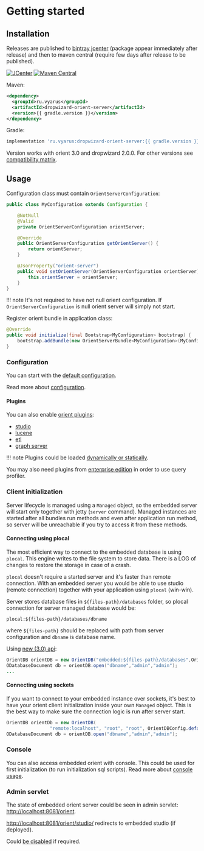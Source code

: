 # Getting started

## Installation

Releases are published to [bintray jcenter](https://bintray.com/bintray/jcenter) (package appear immediately after release) 
and then to maven central (require few days after release to be published). 

[![JCenter](https://api.bintray.com/packages/vyarus/xvik/dropwizard-orient-server/images/download.svg)](https://bintray.com/vyarus/xvik/dropwizard-orient-server/_latestVersion)
[![Maven Central](https://img.shields.io/maven-central/v/ru.vyarus/dropwizard-orient-server.svg?style=flat)](https://maven-badges.herokuapp.com/maven-central/ru.vyarus/dropwizard-orient-server)

Maven:

```xml
<dependency>
  <groupId>ru.vyarus</groupId>
  <artifactId>dropwizard-orient-server</artifactId>
  <version>{{ gradle.version }}</version>
</dependency>
```

Gradle:

```groovy
implementation 'ru.vyarus:dropwizard-orient-server:{{ gradle.version }}'
```

Version works with orient 3.0 and dropwizard 2.0.0.
For other versions see [compatibility matrix](about/compatibility.md). 

## Usage

Configuration class must contain `OrientServerConfiguration`:

```java
public class MyConfiguration extends Configuration {

    @NotNull
    @Valid
    private OrientServerConfiguration orientServer;

    @Override
    public OrientServerConfiguration getOrientServer() {
        return orientServer;
    }

    @JsonProperty("orient-server")
    public void setOrientServer(OrientServerConfiguration orientServer) {
        this.orientServer = orientServer;
    }
}
```

!!! note
    It's not required to have not null orient configuration. If `OrientServerConfiguration` is null orient server will simply not start.

Register orient bundle in application class:

```java
@Override
public void initialize(final Bootstrap<MyConfiguration> bootstrap) {
    bootstrap.addBundle(new OrientServerBundle<MyConfiguration>(MyConfiguration::getOrientServer));
}
```

### Configuration

You can start with the [default configuration](guide/default-configs.md#yaml-config).

Read more about [configuration](guide/configuration.md). 

#### Plugins

You can also enable [orient plugins](guide/plugins.md):
    
- [studio](guide/studio.md)
- [lucene](guide/configuration.md#lucene-plugin)
- [etl](guide/configuration.md#etl)
- [graph server](guide/configuration.md#graph-server) 

!!! note 
    Plugins could be loaded [dynamically or statically](guide/plugins.md).

You may also need plugins from [enterprise edition](guide/enterprise.md) in order to use
query profiler.

### Client initialization

Server lifecycle is managed using a `Managed` object, so the embedded server will start only together with jetty (`server` command).
Managed instances are started after all bundles run methods and even after application run method, so server will be unreachable if you try to access it from these methods.

#### Connecting using plocal

The most efficient way to connect to the embedded database is using `plocal`. This engine writes to the file system to store data. There is a LOG of changes to restore the storage in case of a crash. 

`plocal` doesn't require a started server and it's faster than remote connection. With an embedded server you would be able to use studio (remote connection) together with your application using `plocal` (win-win).

Server stores database files in `${files-path}/databases` folder, so plocal connection for server managed database would be:

```
plocal:${files-path}/databases/dbname
```

where `${files-path}` should be replaced with path from server configuration and `dbname` is database name.

Using [new (3.0) api](https://orientdb.org/docs/3.0.x/java/Java-MultiModel-API.html):

```java
OrientDB orientDB = new OrientDB("embedded:${files-path}/databases",OrientDBConfig.defaultConfig());
ODatabaseDocument db = orientDB.open("dbname","admin","admin");
...
```

#### Connecting using sockets

If you want to connect to your embedded instance over sockets, it's best to have your orient client initialization inside your own `Managed` object. This is the best way to make sure the connection logic is run after server start.

```java
OrientDB orientDb = new OrientDB(
                "remote:localhost", "root", "root", OrientDBConfig.defaultConfig());
ODatabaseDocument db = orientDB.open("dbname","admin","admin");
```

### Console

You can also access embedded orient with console. This could be used for first initialization
(to run initialization sql scripts). Read more about [console usage](guide/console.md).

### Admin servlet

The state of embedded orient server could be seen in admin servlet:
[http://localhost:8081/orient](http://localhost:8081/orient).

[http://localhost:8081/orient/studio/](http://localhost:8081/orient/studio/) redirects to embedded studio (if deployed).

Could [be disabled](guide/configuration.md#admin-servlet) if required.

